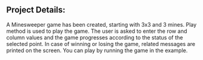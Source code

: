 ## Project Details:  
A Minesweeper game has been created, starting with 3x3 and 3 mines. Play method is used to play the game. The user is asked to enter the row and column values and the game progresses according to the status of the selected point. In case of winning or losing the game, related messages are printed on the screen. You can play by running the game in the example.
